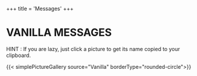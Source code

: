 +++
title = 'Messages'
+++

# VANILLA MESSAGES

HINT : If you are lazy, just click a picture to get its name copied to your clipboard.

{{< simplePictureGallery source="Vanilla" borderType="rounded-circle">}}

